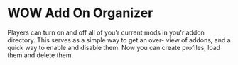 # WOW Add On Organizer

 Players can turn on and off
 all of you'r current mods in you'r addon
 directory. This serves as a simple way to get an over-
 view of addons, and a quick way to 
 enable and disable them.
 Now you can create profiles, load them
 and delete them.
